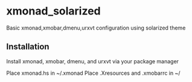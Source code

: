 # xmonad_solarized
Basic xmonad,xmobar,dmenu,urxvt configuration using solarized theme

## Installation
Install xmonad, xmobar, dmenu, and urxvt via your package manager

Place xmonad.hs in ~/.xmonad
Place .Xresources and .xmobarrc in ~/
